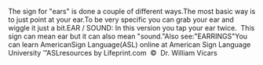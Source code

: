 The sign for "ears" is done a couple of different ways.The most basic way is to just point at 
  your ear.To be very specific you can grab your ear and wiggle it just a bit.EAR / SOUND: In this version you tap your ear twice.  This sign can 
	mean ear but it can also mean 
	"sound."Also see:"EARRINGS"You can learn 
		AmericanSign 
		Language(ASL) online at American Sign Language University ™ASLresources by Lifeprint.com  ©  Dr. William Vicars